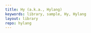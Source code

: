 ```yaml
---
title: Hy (a.k.a., Hylang)
keywords: library, sample, Hy, Hylang
layout: library
repo: hylang
---
```

